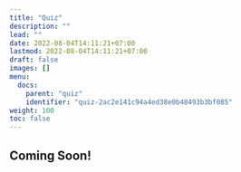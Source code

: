 ```yaml
---
title: "Quiz"
description: ""
lead: ""
date: 2022-08-04T14:11:21+07:00
lastmod: 2022-08-04T14:11:21+07:00
draft: false
images: []
menu:
  docs:
    parent: "quiz"
    identifier: "quiz-2ac2e141c94a4ed38e0b48493b3bf085"
weight: 100
toc: false
---
```



<style>
.nb{
  list-style-type: none;
  margin: 0;
  padding: 0;
}
.nobullet {
    height: 30px;
    line-height: 30px;
    padding-left: 100px;
    text-align: left;
}
</style>

## Coming Soon!